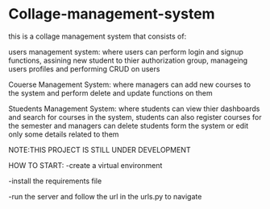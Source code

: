 # Collage-management-system

this is a collage management system that consists of:

users management system: where users can perform login and signup functions, assining new student to thier authorization group, manageing users profiles and performing CRUD on users 

Couerse Management System: where managers can add new courses to the system and perform delete and update functions on them

Stuedents Management System: where students can view thier dashboards and search for courses in the system, students can also register courses for the semester
and managers can delete students form the system or edit only some details related to them

NOTE:THIS PROJECT IS STILL UNDER DEVELOPMENT


HOW TO START:
-create a virtual environment

-install the requirements file

-run the server and follow the url in the urls.py to navigate

